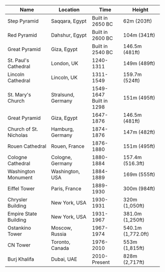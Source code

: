 |Name|Location|Time|Height|
|---|---|---|---|
Step Pyramid | Saqqara, Egypt | Built in 2650 BC | 62m (203ft)
Red Pyramid | Dahshur, Egypt | Built in 2600 BC | 104m (341ft)
Great Pyramid | Giza, Egypt | Built in 2540 BC | 146.5m (481ft)
St. Paul's Cathedral | London, UK | 1240-1311 | 149m (489ft) 
Lincoln Cathedral | Lincoln, UK | 1311-1549 | 159.7m (524ft)
St. Mary's Church | Stralsund, Germany | 1549-1647<br/>Built in 1298 | 151m (495ft)
Great Pyramid | Giza, Egypt | 1647-1876 | 146.5m (481ft)
Church of St. Nicholas | Hamburg, Germany | 1874-1876 | 147m (482ft)
Rouen Cathedral | Rouen, France | 1876-1880 | 151m (495ft)
Cologne Cathedral | Cologne, Germany | 1880-1884 | 157.4m (516.3ft)
Washington Monument | Washington, USA | 1884-1889 | 169m (555ft)
Eiffel Tower | Paris, France | 1889-1930 | 300m (984ft)
Chrysler Building | New York, USA | 1930-1931 | 320m (1,050ft)
Empire State Building | New York, USA | 1931-1967 | 381.0m (1,250ft)
Ostankino Tower | Moscow, Russia | 1967-1974 | 540.1m (1,772.0ft)
CN Tower | Toronto, Canada | 1976-2010| 553m (1,815ft)
Burj Khalifa | Dubai, UAE | 2010-Present | 828m (2,717ft)

